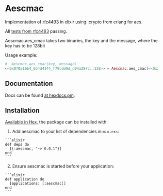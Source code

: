 # Aescmac

Implementation of [rfc4493](https://tools.ietf.org/html/rfc4493) in elixir using :crypto from erlang for aes.

All [tests from rfc4493](https://tools.ietf.org/html/rfc4493#page-11) passing.

Aescmac.aes_cmac takes two binaries, the key and the message, where the key has to be 128bit

Usage example:

```elixir
#  Aescmac.aes_cmac(key, message)
<<0x070a16b4_6b4d4144_f79bdd9d_d04a287c::128>> = Aescmac.aes_cmac(<<0x2b7e1516_28aed2a6_abf71588_09cf4f3c::128>>,<<0x6bc1bee2_2e409f96_e93d7e11_7393172a::128>>)
```

## Documentation

Docs can be found [at hexdocs.pm](https://hexdocs.pm/aescmac/).

## Installation

[Available in Hex](https://hex.pm/packages/aescmac), the package can be installed with:

  1. Add aescmac to your list of dependencies in `mix.exs`:

    ```elixir
    def deps do
      [{:aescmac, "~> 0.0.1"}]
    end
    ```

  2. Ensure aescmac is started before your application:

    ```elixir
    def application do
      [applications: [:aescmac]]
    end
    ```
